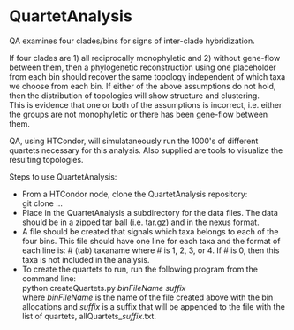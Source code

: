 # QuartetAnalysis
QA examines four clades/bins for signs of inter-clade hybridization.

If four clades are 1) all reciprocally monophyletic and 2) without gene-flow between them, then
a phylogenetic reconstruction using one placeholder from each bin
should recover the same topology independent of which taxa we choose from each bin. 
If either of the above assumptions do not hold, then the distribution of topologies will show structure and clustering.  
This is evidence that one or both of the assumptions is incorrect, i.e. either the groups are not monophyletic or
there has been gene-flow between them.

QA, using HTCondor, will simulataneously run the 1000's of different quartets necessary for this analysis.
Also supplied are tools to visualize the resulting topologies.

Steps to use QuartetAnalysis:
<ul>
  <li>From a HTCondor node, clone the QuartetAnalysis repository:</br>
      git clone ...</li>
  <li>Place in the QuartetAnalysis a subdirectory for the data files.  
      The data should be in a zipped tar ball (i.e. tar.gz) 
      and in the nexus format.</li>
  <li>A file should be created that signals which taxa belongs to each of the four bins.
      This file should have one line for each taxa and the format of each line is: # (tab) taxaname
      where # is 1, 2, 3, or 4.  If # is 0, then this taxa is not included in the analysis.</li>
  <li>To create the quartets to run, run the following program from the command line:</br>
      python createQuartets.py <i>binFileName</i> <i>suffix</i></br>
      where <i>binFileName</i> is the name of the file created above with the bin allocations and
      <i>suffix</i> is a suffix that will be appended to the file with the list of quartets,
      allQuartets_<i>suffix</i>.txt.</i>
</ul>
